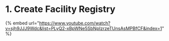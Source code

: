 # 1. Create Facility Registry

{% embed url="https://www.youtube.com/watch?v=sjh9JJJ9Wdc&list=PLyQ2-xBpWNe5SbNpIzrzeTUnsAsMPBfCF&index=1" %}



